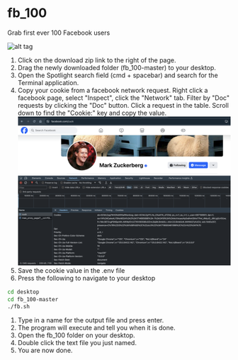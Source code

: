 # fb_100
Grab first ever 100 Facebook users

![alt tag](https://github.com/seanwessmith/fb_100/blob/master/fb_min.gif)

1. Click on the download zip link to the right of the page. 
2. Drag the newly downloaded folder (fb_100-master) to your desktop.
3. Open the Spotlight search field (cmd + spacebar) and search for the Terminal application.
4. Copy your cookie from a facebook network request. Right click a facebook page, select "Inspect", click the "Network" tab. Filter by "Doc" requests by clicking the "Doc" button. Click a request in the table. Scroll down to find the "Cookie:" key and copy the value.
![alt tag](https://github.com/seanwessmith/fb_100/blob/master/network_tab_cookie.png)
6. Save the cookie value in the .env file
7. Press the following to navigate to your desktop
```bash
cd desktop
cd fb_100-master
./fb.sh
```
1. Type in a name for the output file and press enter. 
2. The program will execute and tell you when it is done. 
3. Open the fb_100 folder on your desktop. 
4. Double click the text file you just named. 
5. You are now done.
